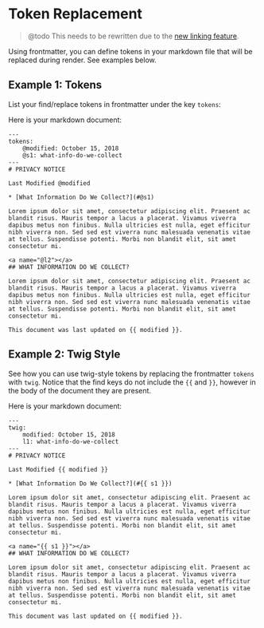 # Token Replacement

> @todo This needs to be rewritten due to the [new linking feature](@linking).

Using frontmatter, you can define tokens in your markdown file that will be replaced during render.  See examples below.


## Example 1: Tokens

List your find/replace tokens in frontmatter under the key `tokens`:

Here is your markdown document:

    ---
    tokens:
        @modified: October 15, 2018
        @s1: what-info-do-we-collect
    ---
    # PRIVACY NOTICE
    
    Last Modified @modified
    
    * [What Information Do We Collect?](#@s1)
    
    Lorem ipsum dolor sit amet, consectetur adipiscing elit. Praesent ac blandit risus. Mauris tempor a lacus a placerat. Vivamus viverra dapibus metus non finibus. Nulla ultricies est nulla, eget efficitur nibh viverra non. Sed sed est viverra nunc malesuada venenatis vitae at tellus. Suspendisse potenti. Morbi non blandit elit, sit amet consectetur mi.
    
    <a name="@l2"></a>
    ## WHAT INFORMATION DO WE COLLECT?
    
    Lorem ipsum dolor sit amet, consectetur adipiscing elit. Praesent ac blandit risus. Mauris tempor a lacus a placerat. Vivamus viverra dapibus metus non finibus. Nulla ultricies est nulla, eget efficitur nibh viverra non. Sed sed est viverra nunc malesuada venenatis vitae at tellus. Suspendisse potenti. Morbi non blandit elit, sit amet consectetur mi.
    
    This document was last updated on {{ modified }}.

## Example 2: Twig Style

See how you can use twig-style tokens by replacing the frontmatter `tokens` with `twig`.  Notice that the find keys do not include the `{{` and `}}`, however in the body of the document they are present.

Here is your markdown document:

    ---
    twig:
        modified: October 15, 2018
        l1: what-info-do-we-collect
    ---
    # PRIVACY NOTICE
    
    Last Modified {{ modified }}
    
    * [What Information Do We Collect?](#{{ s1 }})
    
    Lorem ipsum dolor sit amet, consectetur adipiscing elit. Praesent ac blandit risus. Mauris tempor a lacus a placerat. Vivamus viverra dapibus metus non finibus. Nulla ultricies est nulla, eget efficitur nibh viverra non. Sed sed est viverra nunc malesuada venenatis vitae at tellus. Suspendisse potenti. Morbi non blandit elit, sit amet consectetur mi.
    
    <a name="{{ s1 }}"></a>
    ## WHAT INFORMATION DO WE COLLECT?
    
    Lorem ipsum dolor sit amet, consectetur adipiscing elit. Praesent ac blandit risus. Mauris tempor a lacus a placerat. Vivamus viverra dapibus metus non finibus. Nulla ultricies est nulla, eget efficitur nibh viverra non. Sed sed est viverra nunc malesuada venenatis vitae at tellus. Suspendisse potenti. Morbi non blandit elit, sit amet consectetur mi.
    
    This document was last updated on {{ modified }}.
